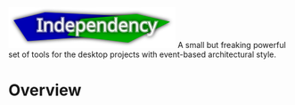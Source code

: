 <img src="./logo.svg" width="300">
A small but freaking powerful set of tools for the desktop projects with event-based architectural style.

# Overview
